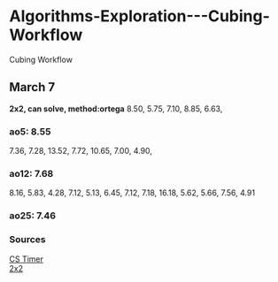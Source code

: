 # Algorithms-Exploration---Cubing-Workflow
Cubing Workflow

## March 7
**2x2, can solve, method:ortega**
  8.50, 
  5.75, 
  7.10, 
  8.85, 
  6.63, 
 ### ao5: 8.55
  7.36, 
  7.28, 
  13.52, 
  7.72, 
  10.65, 
  7.00, 
  4.90, 
 ### ao12: 7.68
  8.16, 
  5.83, 
  4.28, 
  7.12, 
  5.13, 
  6.45, 
  7.12, 
  7.18, 
  16.18, 
  5.62, 
  5.66, 
  7.56, 
  4.91 
 ### ao25: 7.46
 
 ### Sources
 <a href="https://cstimer.net/">CS Timer</a> <br>
 <a href="https://www.youtube.com/watch?v=hu54JZOjEQA">2x2</a> <br>
